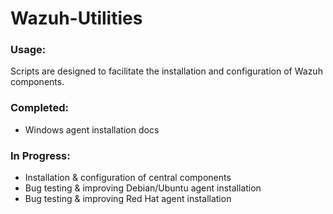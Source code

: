 # Wazuh-Utilities

### Usage:

Scripts are designed to facilitate the installation and configuration of Wazuh components.

### Completed:

- Windows agent installation docs

### In Progress:

- Installation & configuration of central components 
- Bug testing & improving Debian/Ubuntu agent installation
- Bug testing & improving Red Hat agent installation

